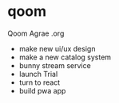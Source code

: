 # qoom
Qoom Agrae .org
* make new ui/ux design
* make a new catalog system
* bunny stream service
* launch Trial
* turn to react
* build pwa app
